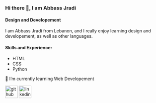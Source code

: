 ### Hi there 👋, I am Abbass Jradi
#### Design and Developement


I am Abbass Jradi from Lebanon, and I really enjoy learning design and developement, as well as other languages.

#### Skills and Experience:
- HTML
- CSS
- Python



🌱 I’m currently learning Web Developement 



[<img src='https://cdn.jsdelivr.net/npm/simple-icons@3.0.1/icons/github.svg' alt='github' height='40'>](https://github.com/Abbass-Jradi)  [<img src='https://cdn.jsdelivr.net/npm/simple-icons@3.0.1/icons/linkedin.svg' alt='linkedin' height='40'>](https://www.linkedin.com/in/https://www.linkedin.com/in/abbas-jradi-78a027200/)  

